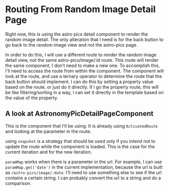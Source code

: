 # Routing From Random Image Detail Page

Right now, this is using the astro pics detail component to render the random image detail.
The only alteration that I need is for the back button to go back to the random image view and not the astro-pics page.  

In order to do this, I will use a different route to render the random image detail view, not the same astro-pics/image/:id route.
This route will render the same component, I don't need to make a new one.
To accomplish this, I'll need to access the route from within the component.
The component will look at the route, and use a ternary operator to determine the route that the back button should implement.
I can do this by setting a property value based on the route, or just do it directly.
If I go the property route, this will be like filtering/sorting in a way, I can set it directly in the template based on the value of the property.

## A look at AstronomyPicDetailPageComponent

This is the component that I'll be using.
It is already using `ActivatedRoute` and looking at the parameter in the route.  

using `snapshot` is a strategy that should be used only if you intend not to update the route while the component is loaded.
This is the case for the current iteration and for the new iteration.  

`paramMap` works when there is a parameter in the url.
For example, I can use `paramMap.get('date')` in the current implementation, because the url is built as `/astro-pics/image/:date`.
I'll need to use something else to see if the url contains a certain string.
I can probably convert the url to a string and do a comparison.

